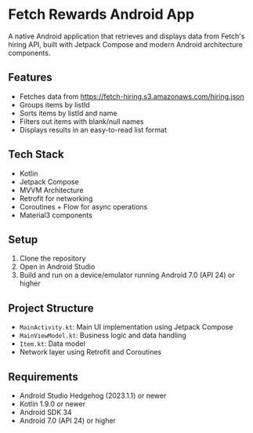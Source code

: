 

# Fetch Rewards Android App

A native Android application that retrieves and displays data from Fetch's hiring API, built with Jetpack Compose and modern Android architecture components.

## Features

- Fetches data from https://fetch-hiring.s3.amazonaws.com/hiring.json
- Groups items by listId
- Sorts items by listId and name
- Filters out items with blank/null names
- Displays results in an easy-to-read list format

## Tech Stack

- Kotlin
- Jetpack Compose
- MVVM Architecture
- Retrofit for networking
- Coroutines + Flow for async operations
- Material3 components

## Setup

1. Clone the repository
2. Open in Android Studio
3. Build and run on a device/emulator running Android 7.0 (API 24) or higher

## Project Structure

- `MainActivity.kt`: Main UI implementation using Jetpack Compose
- `MainViewModel.kt`: Business logic and data handling
- `Item.kt`: Data model
- Network layer using Retrofit and Coroutines

## Requirements

- Android Studio Hedgehog (2023.1.1) or newer
- Kotlin 1.9.0 or newer
- Android SDK 34
- Android 7.0 (API 24) or higher
